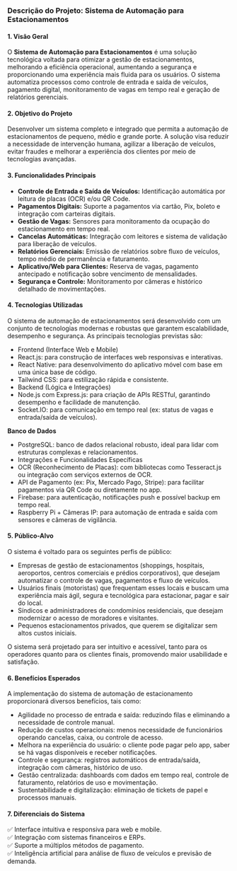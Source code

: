 ### **Descrição do Projeto: Sistema de Automação para Estacionamentos**  

#### **1. Visão Geral**  
O **Sistema de Automação para Estacionamentos** é uma solução tecnológica voltada para otimizar a gestão de estacionamentos, melhorando a eficiência operacional, aumentando a segurança e proporcionando uma experiência mais fluida para os usuários. O sistema automatiza processos como controle de entrada e saída de veículos, pagamento digital, monitoramento de vagas em tempo real e geração de relatórios gerenciais.  

#### **2. Objetivo do Projeto**  
Desenvolver um sistema completo e integrado que permita a automação de estacionamentos de pequeno, médio e grande porte. A solução visa reduzir a necessidade de intervenção humana, agilizar a liberação de veículos, evitar fraudes e melhorar a experiência dos clientes por meio de tecnologias avançadas.  

#### **3. Funcionalidades Principais**  
- **Controle de Entrada e Saída de Veículos:** Identificação automática por leitura de placas (OCR) e/ou QR Code.  
- **Pagamentos Digitais:** Suporte a pagamentos via cartão, Pix, boleto e integração com carteiras digitais.  
- **Gestão de Vagas:** Sensores para monitoramento da ocupação do estacionamento em tempo real.  
- **Cancelas Automáticas:** Integração com leitores e sistema de validação para liberação de veículos.  
- **Relatórios Gerenciais:** Emissão de relatórios sobre fluxo de veículos, tempo médio de permanência e faturamento.  
- **Aplicativo/Web para Clientes:** Reserva de vagas, pagamento antecipado e notificação sobre vencimento de mensalidades.  
- **Segurança e Controle:** Monitoramento por câmeras e histórico detalhado de movimentações.  

#### **4. Tecnologias Utilizadas**  
O sistema de automação de estacionamentos será desenvolvido com um conjunto de tecnologias modernas e robustas que garantem escalabilidade, desempenho e segurança. As principais tecnologias previstas são:
- Frontend (Interface Web e Mobile)
- React.js: para construção de interfaces web responsivas e interativas.
- React Native: para desenvolvimento do aplicativo móvel com base em uma única base de código.
- Tailwind CSS: para estilização rápida e consistente.
- Backend (Lógica e Integrações)
- Node.js com Express.js: para criação de APIs RESTful, garantindo desempenho e facilidade de manutenção.
- Socket.IO: para comunicação em tempo real (ex: status de vagas e entrada/saída de veículos).
  
**Banco de Dados**
- PostgreSQL: banco de dados relacional robusto, ideal para lidar com estruturas complexas e relacionamentos.
- Integrações e Funcionalidades Específicas
- OCR (Reconhecimento de Placas): com bibliotecas como Tesseract.js ou integração com serviços externos de OCR.
- API de Pagamento (ex: Pix, Mercado Pago, Stripe): para facilitar pagamentos via QR Code ou diretamente no app.            
- Firebase: para autenticação, notificações push e possível backup em tempo real.
- Raspberry Pi + Câmeras IP: para automação de entrada e saída com sensores e câmeras de vigilância.

#### **5. Público-Alvo**  
O sistema é voltado para os seguintes perfis de público:
- Empresas de gestão de estacionamentos (shoppings, hospitais, aeroportos, centros comerciais e prédios corporativos), que desejam automatizar o controle de vagas, pagamentos e fluxo de veículos.
- Usuários finais (motoristas) que frequentam esses locais e buscam uma experiência mais ágil, segura e tecnológica para estacionar, pagar e sair do local.
- Síndicos e administradores de condomínios residenciais, que desejam modernizar o acesso de moradores e visitantes.
- Pequenos estacionamentos privados, que querem se digitalizar sem altos custos iniciais.

O sistema será projetado para ser intuitivo e acessível, tanto para os operadores quanto para os clientes finais, promovendo maior usabilidade e satisfação.

#### **6. Benefícios Esperados**  
A implementação do sistema de automação de estacionamento proporcionará diversos benefícios, tais como:
- Agilidade no processo de entrada e saída: reduzindo filas e eliminando a necessidade de controle manual.
- Redução de custos operacionais: menos necessidade de funcionários operando cancelas, caixa, ou controle de acesso.
- Melhora na experiência do usuário: o cliente pode pagar pelo app, saber se há vagas disponíveis e receber notificações.
- Controle e segurança: registros automáticos de entrada/saída, integração com câmeras, histórico de uso.
- Gestão centralizada: dashboards com dados em tempo real, controle de faturamento, relatórios de uso e movimentação.
- Sustentabilidade e digitalização: eliminação de tickets de papel e processos manuais.

#### **7. Diferenciais do Sistema**  
✅ Interface intuitiva e responsiva para web e mobile.  
✅ Integração com sistemas financeiros e ERPs.  
✅ Suporte a múltiplos métodos de pagamento.  
✅ Inteligência artificial para análise de fluxo de veículos e previsão de demanda. 
